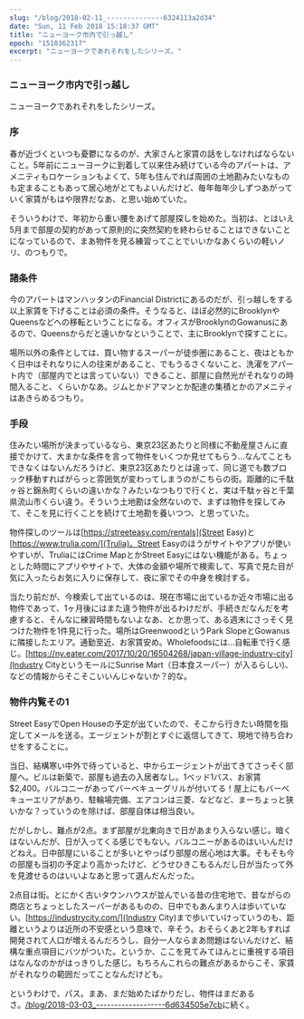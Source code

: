 ```yaml
---
slug: "/blog/2018-02-11_--------------6324113a2d34"
date: "Sun, 11 Feb 2018 15:18:37 GMT"
title: "ニューヨーク市内で引っ越し"
epoch: "1518362317"
excerpt: "ニューヨークであれそれをしたシリーズ。"
---
```


### ニューヨーク市内で引っ越し

ニューヨークであれそれをしたシリーズ。

### 序

春が近づくといつも憂鬱になるのが、大家さんと家賃の話をしなければならないこと。5年前にニューヨークに到着して以来住み続けている今のアパートは、アメニティもロケーションもよくて、5年も住んでれば周囲の土地勘みたいなものも定まることもあって居心地がとてもよいんだけど、毎年毎年少しずつあがっていく家賃がもはや限界だなあ、と思い始めていた。

そういうわけで、年初から重い腰をあげて部屋探しを始めた。当初は、とはいえ5月まで部屋の契約があって原則的に突然契約を終わらせることはできないことになっているので、まあ物件を見る練習ってことでいいかなあくらいの軽いノリ、のつもりで。

### 諸条件

今のアパートはマンハッタンのFinancial Districtにあるのだが、引っ越しをする以上家賃を下げることは必須の条件。そうなると、ほぼ必然的にBrooklynやQueensなどへの移転ということになる。オフィスがBrooklynのGowanusにあるので、Queensからだと遠いかなということで、主にBrooklynで探すことに。

場所以外の条件としては、買い物するスーパーが徒歩圏にあること、夜はともかく日中はそれなりに人の往来があること、でもうるさくないこと、洗濯をアパート内で（部屋内でとは言っていない）できること、部屋に自然光がそれなりの時間入ること、くらいかなあ。ジムとかドアマンとか配達の集積とかのアメニティはあきらめるつもり。

### 手段

住みたい場所が決まっているなら、東京23区あたりと同様に不動産屋さんに直接でかけて、大まかな条件を言って物件をいくつか見せてもらう…なんてこともできなくはないんだろうけど、東京23区あたりとは違って、同じ道でも数ブロック移動すればがらっと雰囲気が変わってしまうのがこちらの街。距離的に千駄ヶ谷と錦糸町くらいの違いかな？みたいなつもりで行くと、実は千駄ヶ谷と千葉県流山市くらい違う。そういう土地勘は全然ないので、まずは物件を探してみて、そこを見に行くことを続けて土地勘を養いつつ、と思っていた。

物件探しのツールは[https://streeteasy.com/rentals](Street Easy)と[https://www.trulia.com/](Trulia)。Street Easyのほうがサイトやアプリが使いやすいが、TruliaにはCrime MapとかStreet Easyにはない機能がある。ちょっとした時間にアプリやサイトで、大体の金額や場所で検索して、写真で見た目が気に入ったらお気に入りに保存して、夜に家でその中身を検討する。

当たり前だが、今検索して出ているのは、現在市場に出ているか近々市場に出る物件であって、1ヶ月後にはまた違う物件が出るわけだが、手続きだなんだを考慮すると、そんなに練習時間もないよなあ、とか思って、ある週末にさっそく見つけた物件を1件見に行った。場所はGreenwoodというPark SlopeとGowanusに隣接したエリア。通勤至近、お家賃安め。Wholefoodsには…自転車で行く感じ。[https://ny.eater.com/2017/10/20/16504268/japan-village-industry-city](Industry CityというモールにSunrise Mart（日本食スーパー）が入るらしい)、などの情報からそこそこいいんじゃないか？的な。

### 物件内覧その1

Street EasyでOpen Houseの予定が出ていたので、そこから行きたい時間を指定してメールを送る。エージェントが割とすぐに返信してきて、現地で待ち合わせをすることに。

当日、結構寒い中外で待っていると、中からエージェントが出てきてさっそく部屋へ。ビルは新築で、部屋も過去の入居者なし。1ベッド1バス、お家賃$2,400。バルコニーがあってバーベキューグリルが付いてる！屋上にもバーベキューエリアがあり、駐輪場完備、エアコンは三菱、などなど、まーちょっと狭いかな？っていうのを除けば、部屋自体は相当良い。

だがしかし、難点が2点。まず部屋が北東向きで日があまり入らない感じ。暗くはないんだが、日が入ってくる感じでもない。バルコニーがあるのはいいんだけどねえ。日中部屋にいることが多いとやっぱり部屋の居心地は大事。そもそも今の部屋も当初の予定より高かったけど、どうせひきこもるんだし日が当たって外を見渡せるのはいいよなあと思って選んだんだった。

2点目は街。とにかく古いタウンハウスが並んでいる昔の住宅地で、昔ながらの商店とちょっとしたスーパーがあるものの、日中でもあんまり人は歩いていない。[https://industrycity.com/](Industry City)まで歩いていけっていうのも、距離というよりは近所の不安感という意味で、辛そう。おそらくあと2年もすれば開発されて人口が増えるんだろうし、自分一人ならまあ問題はないんだけど、結構な重点項目にバツがついた。というか、ここを見てみてほんとに重視する項目はなんなのかがはっきりした感じ。もちろんこれらの難点があるからこそ、家賃がそれなりの範囲だってことなんだけども。

というわけで、パス。まあ、まだ始めたばかりだし、物件はまだあるさ。[/blog/2018-03-03_-------------------6d634505e7cb](ニューヨーク市内で引っ越し先を探した)に続く。

